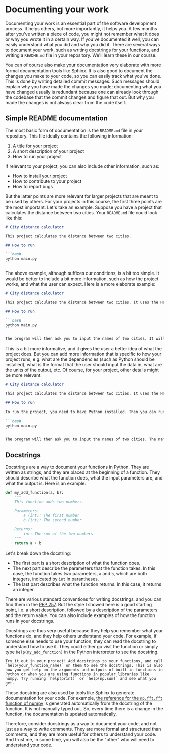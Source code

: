 # Documenting your work

Documenting your work is an essential part of the software development process. It helps others, but more importantly, it helps you. A few months after you've written a piece of code, you might not remember what it does or why you wrote it in a certain way. If you've documented it well, you can easily understand what you did and why you did it. There are several ways to document your work, such as writing docstrings for your functions, and writing a `README.md` file in your repository. We'll learn these in our course. 

You can of course also make your documentation very elaborate with more formal documentation tools like Sphinx. It is also good to document the changes you make to your code, so you can easily track what you've done. This is done by writing detailed commit messages. Such messages should explain why you have made the changes you made; documenting what you have changed usually is redundant because one can already look through the codebase that the commit changes and figure that out. But why you made the changes is not always clear from the code itself.

## Simple README documentation

The most basic form of documentation is the `README.md` file in your repository. This file ideally contains the following information:

1. A title for your project
2. A short description of your project
3. How to run your project

If relevant to your project, you can also include other information, such as:

- How to install your project
- How to contribute to your project
- How to report bugs

But the latter points are more relevant for larger projects that are meant to be used by others. For your projects in this course, the first three points are the most important. Let's take an example. Suppose you have a project that calculates the distance between two cities. Your `README.md` file could look like this:

````markdown
# City distance calculator

This project calculates the distance between two cities.

## How to run

```bash
python main.py
```
````

The above example, although suffices our conditions, is a bit too simple. It would be better to include a bit more information, such as how the project works, and what the user can expect. Here is a more elaborate example:

````markdown
# City distance calculator

This project calculates the distance between two cities. It uses the Haversine formula to calculate the distance between two points on the Earth. The user can input the names of two cities, and the program will output the distance between them.

## How to run

```bash
python main.py
```

The program will then ask you to input the names of two cities. It will then output the distance between them.
````

This is a bit more informative, and it gives the user a better idea of what the project does. But you can add more information that is specific to how your project runs, e.g. what are the dependencies (such as Python should be installed), what is the format that the user should input the data in, what are the units of the output, etc. Of course, for your project, other details might be more relevant.

````markdown
# City distance calculator

This project calculates the distance between two cities. It uses the Haversine formula to calculate the distance between two points on the Earth. The user can input the names of two cities, and the program will output the distance between them.

## How to run

To run the project, you need to have Python installed. Then you can run the following command:

```bash
python main.py
```

The program will then ask you to input the names of two cities. The names should be entered in the following format: `City1, Country1; City2, Country2`. For example, `Amsterdam, Netherlands; Paris, France`. The program will then output the distance between the pairs of cities in kilometers.
````

## Docstrings

Docstrings are a way to document your functions in Python. They are written as strings, and they are placed at the beginning of a function. They should describe what the function does, what the input parameters are, and what the output is. Here is an example:

```python
def my_add_function(a, b):
    """
    This function adds two numbers.

    Parameters:
        a (int): The first number
        b (int): The second number

    Returns:
        int: The sum of the two numbers
    """
    return a + b
```

Let's break down the docstring:

- The first part is a short description of what the function does.
- The next part describe the parameters that the function takes. In this case, the function takes two parameters, `a` and `b`, which are both integers, indicated by `int` in parantheses.
- The last part describes what the function returns. In this case, it returns an integer.

There are various standard conventions for writing docstrings, and you can find them in the [PEP 257](https://www.python.org/dev/peps/pep-0257/). But the style I showed here is a good starting point, i.e. a short description, followed by a description of the parameters and the return value. You can also include examples of how the function runs in your docstrings.

Docstrings are thus very useful because they help you remember what your functions do, and they help others understand your code. For example, if someone else needs to use your function, they can read the docstring to understand how to use it. They could either go visit the function or simply type `help(my_add_function)` in the Python interpreter to see the docstring. 

```{note}
Try it out in your project! Add docstrings to your functions, and call `help(your_function_name)` on them to see the docstrings. This is also how you get help on the arguments and outputs of built-in functions in Python or when you are using functions in popular libraries like numpy. Try running `help(print)` or `help(np.sum)` and see what you get. 
```

These docstring are also used by tools like Sphinx to generate documentation for your code. For example, [the reference for the `np.fft.fft` function of numpy](https://numpy.org/doc/stable/reference/generated/numpy.fft.fft.html#numpy.fft.fft) is generated automatically from the docstring of the function. It is not manually typed out. So, every time there is a change in the function, the documentation is updated automatically.

Therefore, consider docstrings as a way to document your code, and not just as a way to write comments. They are more formal and structured than comments, and they are more useful for others to understand your code. And trust me, in some time, you will also be the "other" who will need to understand your code.